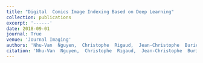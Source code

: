 ```yaml
---
title: "Digital  Comics Image Indexing Based on Deep Learning"
collection: publications
excerpt: '------'
date: 2018-09-01
journal: True
venue: 'Journal Imaging'
authors: 'Nhu-Van  Nguyen,  Christophe  Rigaud,  Jean-Christophe  Burie'
citation: 'Nhu-Van  Nguyen,  Christophe  Rigaud,  Jean-Christophe  Burie. Digital Comics Image Indexing Based on Deep Learning. <b>Journal Imaging, MDPI</b>, 4(7) : 89 (2018).'
---
```

